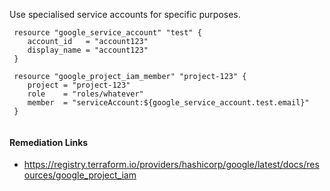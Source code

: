 
Use specialised service accounts for specific purposes.

```hcl
 resource "google_service_account" "test" {
 	account_id   = "account123"
 	display_name = "account123"
 }
 			  
 resource "google_project_iam_member" "project-123" {
 	project = "project-123"
 	role    = "roles/whatever"
 	member  = "serviceAccount:${google_service_account.test.email}"
 }
 
```

#### Remediation Links
 - https://registry.terraform.io/providers/hashicorp/google/latest/docs/resources/google_project_iam

